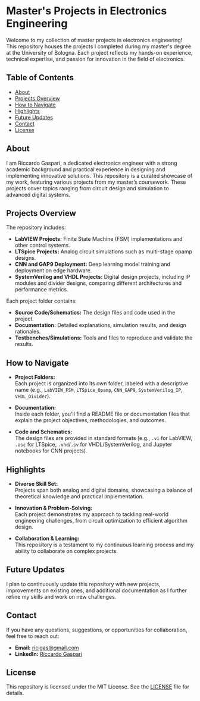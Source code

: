 # Master's Projects in Electronics Engineering

Welcome to my collection of master projects in electronics engineering! This repository houses the projects I completed during my master's degree at the University of Bologna. Each project reflects my hands-on experience, technical expertise, and passion for innovation in the field of electronics.

## Table of Contents

- [About](#about)
- [Projects Overview](#projects-overview)
- [How to Navigate](#how-to-navigate)
- [Highlights](#highlights)
- [Future Updates](#future-updates)
- [Contact](#contact)
- [License](#license)

## About

I am Riccardo Gaspari, a dedicated electronics engineer with a strong academic background and practical experience in designing and implementing innovative solutions. This repository is a curated showcase of my work, featuring various projects from my master’s coursework. These projects cover topics ranging from circuit design and simulation to advanced digital systems.

## Projects Overview

The repository includes:

- **LabVIEW Projects:** Finite State Machine (FSM) implementations and other control systems.
- **LTSpice Projects:** Analog circuit simulations such as multi-stage opamp designs.
- **CNN and GAP9 Deployment:** Deep learning model training and deployment on edge hardware.
- **SystemVerilog and VHDL Projects:** Digital design projects, including IP modules and divider designs, comparing different architectures and performance metrics.

Each project folder contains:

- **Source Code/Schematics:** The design files and code used in the project.
- **Documentation:** Detailed explanations, simulation results, and design rationales.
- **Testbenches/Simulations:** Tools and files to reproduce and validate the results.

## How to Navigate

- **Project Folders:**  
  Each project is organized into its own folder, labeled with a descriptive name (e.g., `LabVIEW_FSM`, `LTSpice_Opamp`, `CNN_GAP9`, `SystemVerilog_IP`, `VHDL_Divider`).

- **Documentation:**  
  Inside each folder, you'll find a README file or documentation files that explain the project objectives, methodologies, and outcomes.

- **Code and Schematics:**  
  The design files are provided in standard formats (e.g., `.vi` for LabVIEW, `.asc` for LTSpice, `.vhd`/`.sv` for VHDL/SystemVerilog, and Jupyter notebooks for CNN projects).

## Highlights

- **Diverse Skill Set:**  
  Projects span both analog and digital domains, showcasing a balance of theoretical knowledge and practical implementation.

- **Innovation & Problem-Solving:**  
  Each project demonstrates my approach to tackling real-world engineering challenges, from circuit optimization to efficient algorithm design.

- **Collaboration & Learning:**  
  This repository is a testament to my continuous learning process and my ability to collaborate on complex projects.

## Future Updates

I plan to continuously update this repository with new projects, improvements on existing ones, and additional documentation as I further refine my skills and work on new challenges.

## Contact

If you have any questions, suggestions, or opportunities for collaboration, feel free to reach out:

- **Email:** ricigas@gmail.com
- **LinkedIn:** [Riccardo Gaspari](https://www.linkedin.com/in/riccardo-gaspari-25a894254/)

## License

This repository is licensed under the MIT License. See the [LICENSE](LICENSE) file for details.
